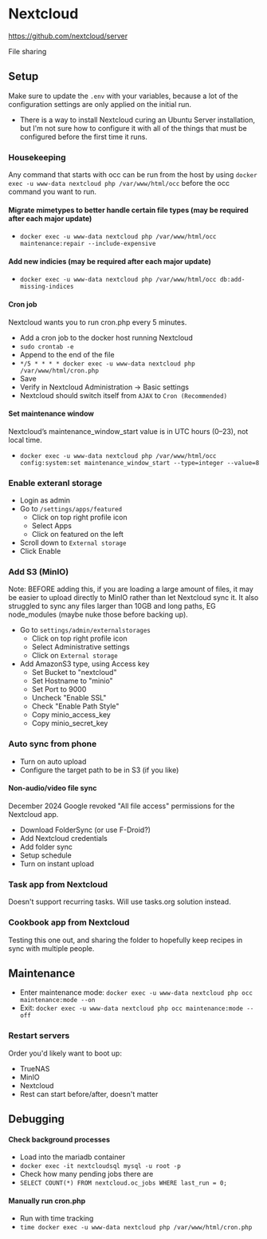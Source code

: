 # Nextcloud
https://github.com/nextcloud/server

File sharing


## Setup
Make sure to update the `.env` with your variables, because a lot of the configuration settings are only applied on the initial run.
- There is a way to install Nextcloud curing an Ubuntu Server installation, but I'm not sure how to configure it with all of the things that must be configured before the first time it runs.

### Housekeeping
Any command that starts with occ can be run from the host by using `docker exec -u www-data nextcloud php /var/www/html/occ` before the occ command you want to run.

#### Migrate mimetypes to better handle certain file types (may be required after each major update)
- `docker exec -u www-data nextcloud php /var/www/html/occ maintenance:repair --include-expensive`

#### Add new indicies (may be required after each major update)
- `docker exec -u www-data nextcloud php /var/www/html/occ db:add-missing-indices`

#### Cron job
Nextcloud wants you to run cron.php every 5 minutes.
- Add a cron job to the docker host running Nextcloud
- `sudo crontab -e`
- Append to the end of the file
- `*/5 * * * * docker exec -u www-data nextcloud php /var/www/html/cron.php`
- Save
- Verify in Nextcloud Administration -> Basic settings
- Nextcloud should switch itself from `AJAX` to `Cron (Recommended)`

#### Set maintenance window
Nextcloud’s maintenance_window_start value is in UTC hours (0–23), not local time.
- `docker exec -u www-data nextcloud php /var/www/html/occ config:system:set maintenance_window_start --type=integer --value=8`

### Enable exteranl storage
- Login as admin
- Go to `/settings/apps/featured`
  - Click on top right profile icon
  - Select Apps
  - Click on featured on the left
- Scroll down to `External storage`
- Click Enable

### Add S3 (MinIO)
Note: BEFORE adding this, if you are loading a large amount of files, it may be easier to upload directly to MinIO rather than let Nextcloud sync it. It also struggled to sync any files larger than 10GB and long paths, EG node_modules (maybe nuke those before backing up).
- Go to `settings/admin/externalstorages`
  - Click on top right profile icon
  - Select Administrative settings
  - Click on `External storage`
- Add AmazonS3 type, using Access key
  - Set Bucket to "nextcloud"
  - Set Hostname to "minio"
  - Set Port to 9000
  - Uncheck "Enable SSL"
  - Check "Enable Path Style"
  - Copy minio_access_key
  - Copy minio_secret_key

### Auto sync from phone
- Turn on auto upload
- Configure the target path to be in S3 (if you like)
#### Non-audio/video file sync
December 2024 Google revoked "All file access" permissions for the Nextcloud app.
- Download FolderSync (or use F-Droid?)
- Add Nextcloud credentials
- Add folder sync
- Setup schedule
- Turn on instant upload

### Task app from Nextcloud
Doesn't support recurring tasks. Will use tasks.org solution instead.

### Cookbook app from Nextcloud
Testing this one out, and sharing the folder to hopefully keep recipes in sync with multiple people.


## Maintenance
- Enter maintenance mode: `docker exec -u www-data nextcloud php occ maintenance:mode --on`
- Exit: `docker exec -u www-data nextcloud php occ maintenance:mode --off`

### Restart servers
Order you'd likely want to boot up:
- TrueNAS
- MinIO
- Nextcloud
- Rest can start before/after, doesn't matter


## Debugging
#### Check background processes
- Load into the mariadb container
- `docker exec -it nextcloudsql mysql -u root -p`
- Check how many pending jobs there are
- `SELECT COUNT(*) FROM nextcloud.oc_jobs WHERE last_run = 0;`

#### Manually run cron.php
- Run with time tracking
- `time docker exec -u www-data nextcloud php /var/www/html/cron.php`

